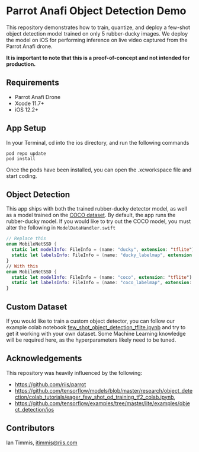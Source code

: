 # Parrot Anafi Object Detection Demo
This repository demonstrates how to train, quantize, and deploy a few-shot object detection model 
trained on only 5 rubber-ducky images. We deploy the model on iOS for performing inference on live video captured from the Parrot Anafi drone.

**It is important to note that this is a proof-of-concept and not intended for production.**

## Requirements

* Parrot Anafi Drone
* Xcode 11.7+
* iOS 12.2+

## App Setup

In your Terminal, cd into the ios directory, and run the following commands

```
pod repo update
pod install
```

Once the pods have been installed, you can open the .xcworkspace file and start coding.

## Object Detection

This app ships with both the trained rubber-ducky detector model, as well as a model trained on the [COCO dataset](https://cocodataset.org/#home). 
By default, the app runs the rubber-ducky model. If you would like to try out the COCO model, you must alter the following in `ModelDataHandler.swift`

```swift
// Replace this 
enum MobileNetSSD {
  static let modelInfo: FileInfo = (name: "ducky", extension: "tflite")
  static let labelsInfo: FileInfo = (name: "ducky_labelmap", extension: "txt")
}
// With this 
enum MobileNetSSD {
  static let modelInfo: FileInfo = (name: "coco", extension: "tflite")
  static let labelsInfo: FileInfo = (name: "coco_labelmap", extension: "txt")
}
```

## Custom Dataset

If you would like to train a custom object detector, you can follow our example colab notebook [few_shot_object_detection_tflite.ipynb](few_shot_object_detection_tflite.ipynb) and try to get it working with your own dataset. Some Machine Learning knowledge will be required here, as the hyperparameters likely need to be tuned.

## Acknowledgements

This repository was heavily influenced by the following:
* https://github.com/riis/parrot
* https://github.com/tensorflow/models/blob/master/research/object_detection/colab_tutorials/eager_few_shot_od_training_tf2_colab.ipynb, 
* https://github.com/tensorflow/examples/tree/master/lite/examples/object_detection/ios

## Contributors

Ian Timmis, itimmis@riis.com
